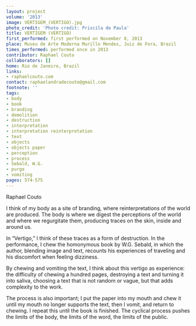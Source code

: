 ```yaml
---
layout: project
volume: '2013'
image: VERTIGEM_(VERTIGO).jpg
photo_credit: 'Photo credit: Priscila de Paula'
title: VERTIGEM (VERTIGO)
first_performed: first performed on November 8, 2013
place: Museu de Arte Moderna Murillo Mendes, Juiz de Fora, Brazil
times_performed: performed once in 2013
contributor: Raphael Couto
collaborators: []
home: Rio de Janeiro, Brazil
links:
- raphaelcouto.com
contact: raphaelandradecouto@gmail.com
footnote: ''
tags:
- body
- book
- branding
- demolition
- destruction
- interpretation
- interpretation reinterpretation
- text
- objects
- objects paper
- perception
- process
- Sebald, W.G.
- purge
- vomiting
pages: 574-575
---
```


Raphael Couto

I think of my body as a site of branding, where reinterpretations of the world are produced. The body is where we digest the perceptions of the world and where we regurgitate them, producing traces on the skin, inside and around us.

In “Vertigo,” I think of these traces as a form of destruction. In the performance, I chew the homonymous book by W.G. Sebald, in which the author, blending image and text, recounts his experiences of traveling and his discomfort when feeling dizziness.

By chewing and vomiting the text, I think about this vertigo as experience: the difficulty of chewing a hundred pages, destroying a text and turning it into saliva, choosing a text that is not random or vague, but that adds complexity to the work.

The process is also important; I put the paper into my mouth and chew it until my mouth no longer supports the text, then I vomit, and return to chewing. I repeat this until the book is finished. The cyclical process pushes the limits of the body, the limits of the word, the limits of the public.
